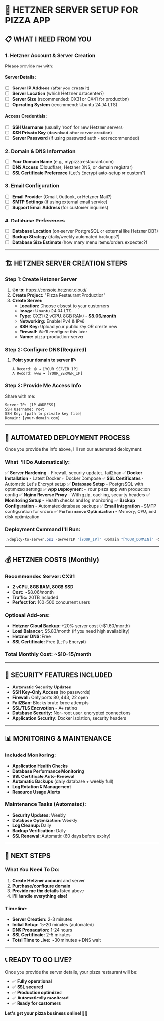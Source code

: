 # 🚀 HETZNER SERVER SETUP FOR PIZZA APP

## 📋 WHAT I NEED FROM YOU

### 1. **Hetzner Account & Server Creation**
Please provide me with:

#### Server Details:
- [ ] **Server IP Address** (after you create it)
- [ ] **Server Location** (which Hetzner datacenter?)
- [ ] **Server Size** (recommended: CX31 or CX41 for production)
- [ ] **Operating System** (recommend: Ubuntu 24.04 LTS)

#### Access Credentials:
- [ ] **SSH Username** (usually 'root' for new Hetzner servers)
- [ ] **SSH Private Key** (download after server creation)
- [ ] **Server Password** (if using password auth - not recommended)

### 2. **Domain & DNS Information**
- [ ] **Your Domain Name** (e.g., mypizzarestaurant.com)
- [ ] **DNS Access** (Cloudflare, Hetzner DNS, or domain registrar)
- [ ] **SSL Certificate Preference** (Let's Encrypt auto-setup or custom?)

### 3. **Email Configuration**
- [ ] **Email Provider** (Gmail, Outlook, or Hetzner Mail?)
- [ ] **SMTP Settings** (if using external email service)
- [ ] **Support Email Address** (for customer inquiries)

### 4. **Database Preferences**
- [ ] **Database Location** (on-server PostgreSQL or external like Hetzner DB?)
- [ ] **Backup Strategy** (daily/weekly automated backups?)
- [ ] **Database Size Estimate** (how many menu items/orders expected?)

---

## 🏗️ HETZNER SERVER CREATION STEPS

### Step 1: Create Hetzner Server
1. **Go to:** https://console.hetzner.cloud/
2. **Create Project:** "Pizza Restaurant Production"
3. **Create Server:**
   - **Location:** Choose closest to your customers
   - **Image:** Ubuntu 24.04 LTS
   - **Type:** CX31 (2 vCPU, 8GB RAM) - **$8.06/month**
   - **Networking:** Enable IPv4 & IPv6
   - **SSH Key:** Upload your public key OR create new
   - **Firewall:** We'll configure this later
   - **Name:** pizza-production-server

### Step 2: Configure DNS (Required)
1. **Point your domain to server IP:**
   ```
   A Record: @ → [YOUR_SERVER_IP]
   A Record: www → [YOUR_SERVER_IP]
   ```

### Step 3: Provide Me Access Info
Share with me:
```
Server IP: [IP_ADDRESS]
SSH Username: root
SSH Key: [path to private key file]
Domain: [your-domain.com]
```

---

## 🚀 AUTOMATED DEPLOYMENT PROCESS

Once you provide the info above, I'll run our automated deployment:

### What I'll Do Automatically:
✅ **Server Hardening** - Firewall, security updates, fail2ban
✅ **Docker Installation** - Latest Docker + Docker Compose
✅ **SSL Certificates** - Automatic Let's Encrypt setup
✅ **Database Setup** - PostgreSQL with optimized settings
✅ **App Deployment** - Your pizza app with production config
✅ **Nginx Reverse Proxy** - With gzip, caching, security headers
✅ **Monitoring Setup** - Health checks and log monitoring
✅ **Backup Configuration** - Automated database backups
✅ **Email Integration** - SMTP configuration for orders
✅ **Performance Optimization** - Memory, CPU, and disk optimization

### Deployment Command I'll Run:
```powershell
.\deploy-to-server.ps1 -ServerIP "[YOUR_IP]" -Domain "[YOUR_DOMAIN]" -SSHKey "[KEY_PATH]"
```

---

## 💰 HETZNER COSTS (Monthly)

### Recommended Server: CX31
- **2 vCPU, 8GB RAM, 80GB SSD**
- **Cost:** ~$8.06/month
- **Traffic:** 20TB included
- **Perfect for:** 100-500 concurrent users

### Optional Add-ons:
- **Hetzner Cloud Backup:** +20% server cost (~$1.60/month)
- **Load Balancer:** $5.83/month (if you need high availability)
- **Hetzner DNS:** Free
- **SSL Certificate:** Free (Let's Encrypt)

### Total Monthly Cost: **~$10-15/month**

---

## 🔐 SECURITY FEATURES INCLUDED

- **Automatic Security Updates**
- **SSH Key-Only Access** (no passwords)
- **Firewall:** Only ports 80, 443, 22 open
- **Fail2Ban:** Blocks brute force attempts
- **SSL/TLS Encryption** - A+ rating
- **Database Security:** Non-root user, encrypted connections
- **Application Security:** Docker isolation, security headers

---

## 📊 MONITORING & MAINTENANCE

### Included Monitoring:
- **Application Health Checks**
- **Database Performance Monitoring**
- **SSL Certificate Auto-Renewal**
- **Automatic Backups** (daily database + weekly full)
- **Log Rotation & Management**
- **Resource Usage Alerts**

### Maintenance Tasks (Automated):
- **Security Updates:** Weekly
- **Database Optimization:** Weekly
- **Log Cleanup:** Daily
- **Backup Verification:** Daily
- **SSL Renewal:** Automatic (60 days before expiry)

---

## 🚀 NEXT STEPS

### What You Need To Do:
1. **Create Hetzner account** and server
2. **Purchase/configure domain**
3. **Provide me the details** listed above
4. **I'll handle everything else!**

### Timeline:
- **Server Creation:** 2-3 minutes
- **Initial Setup:** 15-20 minutes (automated)
- **DNS Propagation:** 1-24 hours
- **SSL Certificate:** 2-5 minutes
- **Total Time to Live:** ~30 minutes + DNS wait

---

## 📞 READY TO GO LIVE?

Once you provide the server details, your pizza restaurant will be:
- ✅ **Fully operational**
- ✅ **SSL secured**
- ✅ **Production optimized**
- ✅ **Automatically monitored**
- ✅ **Ready for customers**

**Let's get your pizza business online! 🍕🚀**
